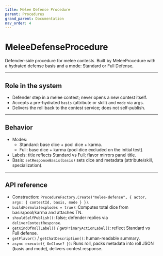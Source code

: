 ```yaml
---
title: Melee Defense Procedure
parent: Procedures
grand_parent: Documentation
nav_order: 4
---
```


# MeleeDefenseProcedure

Defender-side procedure for melee contests. Built by MeleeProcedure with a hydrated defense basis and a mode: Standard or Full Defense.

---

## Role in the system

- Defender step in a melee contest; never opens a new contest itself.
- Accepts a pre-hydrated `basis` (attribute or skill) and `mode` via args.
- Delivers the roll back to the contest service; does not self-publish.

---

## Behavior

- Modes:
  - Standard: base dice + pool dice + karma.
  - Full: base dice + karma (pool dice excluded on the initial test).
- Labels: title reflects Standard vs Full; flavor mirrors panel title.
- Basis: `setResponseBasis(basis)` sets dice and metadata (attribute/skill, specialization).

---

## API reference

- Construction: `ProcedureFactory.Create("melee-defense", { actor, args: { contestId, basis, mode } })`.
- `buildFormula(explodes = true)`: Computes total dice from basis/pool/karma and attaches TN.
- `shouldSelfPublish()`: false; defender replies via `deliverContestResponse`.
- `getKindOfRollLabel()` / `getPrimaryActionLabel()`: reflect Standard vs Full defense.
- `getFlavor()` / `getChatDescription()`: human-readable summary.
- `async execute({ OnClose? })`: Runs roll, packs metadata into roll JSON (basis and mode), delivers contest response.


